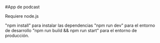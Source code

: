 #App de podcast 

Requiere node.js

"npm install" para instalar las dependencias
"npm run dev" para el entorno de desarrollo
"npm run build && npm run start" para el entorno de producción.


